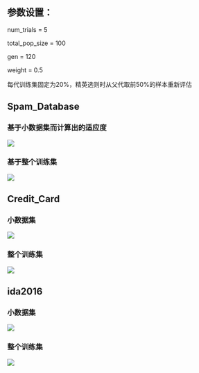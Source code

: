 ## 参数设置：

num_trials = 5

total_pop_size = 100

gen = 120

weight = 0.5

每代训练集固定为20%，精英选则时从父代取前50%的样本重新评估





## Spam_Database

### 基于小数据集而计算出的适应度

![](/home/yhc/Spam_Database1.png)



### 基于整个训练集

![](/home/yhc/Spam_Database2.png)

## Credit_Card

### 小数据集

![](/home/yhc/Credit_Card1.png)

### 整个训练集



![](/home/yhc/Credit_Card2.png)

## ida2016

### 小数据集

![](/home/yhc/ida_2016_1.png)

### 整个训练集

![](/home/yhc/ida_2016_2.png)